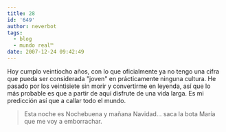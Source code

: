 ```yaml
---
title: 28
id: '649'
author: neverbot
tags:
  - blog
  - mundo real™
date: 2007-12-24 09:42:49
---
```


Hoy cumplo veintiocho años, con lo que oficialmente ya no tengo una cifra que pueda ser considerada "joven" en prácticamente ninguna cultura. He pasado por los veintisiete sin morir y convertirme en leyenda, así que lo más probable es que a partir de aquí disfrute de una vida larga. Es mi predicción así que a callar todo el mundo.

> Esta noche es Nochebuena y mañana Navidad... saca la bota María que me voy a emborrachar.
